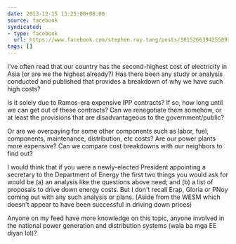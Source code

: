 ```yaml
---
date: 2013-12-15 13:25:00+08:00
source: facebook
syndicated:
- type: facebook
  url: https://www.facebook.com/stephen.roy.tang/posts/10152663942558912
tags: []
---
```


I've often read that our country has the second-highest cost of electricity in Asia (or are we the highest already?) Has there been any study or analysis conducted and published that provides a breakdown of why we have such high costs?

Is it solely due to Ramos-era expensive IPP contracts? If so, how long until we can get out of these contracts? Can we renegotiate them somehow, or at least the provisions that are disadvantageous to the government/public?

Or are we overpaying for some other components such as labor, fuel, components, maintenance, distribution, etc costs? Are our power plants more expensive? Can we compare cost breakdowns with our neighbors to find out?

I would think that if you were a newly-elected President appointing a secretary to the Department of Energy the first two things you would ask for would be (a) an analysis like the questions above need; and (b) a list of proposals to drive down energy costs. But I don't recall Erap, Gloria or PNoy coming out with any such analysis or plans. (Aside from the WESM which doesn't appear to have been successful in driving down prices)

Anyone on my feed have more knowledge on this topic, anyone involved in the national power generation and distribution systems (wala ba mga EE diyan lol)?